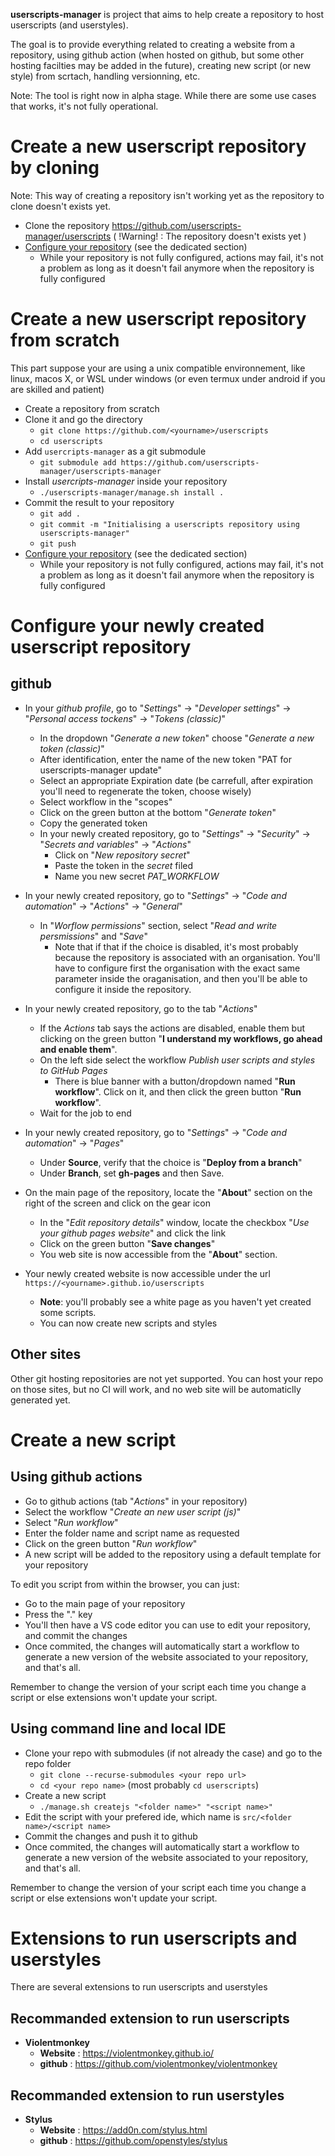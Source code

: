 **userscripts-manager** is project that aims to help create a repository to host userscripts (and userstyles).

The goal is to provide everything related to creating a website from a repository, using github action (when hosted on github, but some other hosting facilties may be added in the future), creating new script (or new style) from scrtach, handling versionning, etc.

Note: The tool is right now in alpha stage. While there are some use cases that works, it's not fully operational.

# Create a new userscript repository by cloning

Note: This way of creating a repository isn't working yet as the repository to clone doesn't exists yet.

* Clone the repository https://github.com/userscripts-manager/userscripts ( !Warning! : The repository doesn't exists yet )
* [Configure your repository](#configure-your-newly-created-userscript-repository) (see the dedicated section)
    * While your repository is not fully configured, actions may fail, it's not a problem as long as it doesn't fail anymore when the repository is fully configured

# Create a new userscript repository from scratch

This part suppose your are using a unix compatible environnement, like linux, macos X, or WSL under windows (or even termux under android if you are skilled and patient)

* Create a repository from scratch
* Clone it and go the directory
    * `git clone https://github.com/<yourname>/userscripts`
    * `cd userscripts`
* Add `usercripts-manager` as a git submodule
    * `git submodule add https://github.com/userscripts-manager/userscripts-manager`
* Install *usercripts-manager* inside your repository
    * `./userscripts-manager/manage.sh install .`
* Commit the result to your repository
    * `git add .`
    * `git commit -m "Initialising a userscripts repository using userscripts-manager"`
    * `git push`
* [Configure your repository](#configure-your-newly-created-userscript-repository) (see the dedicated section)
    * While your repository is not fully configured, actions may fail, it's not a problem as long as it doesn't fail anymore when the repository is fully configured

# Configure your newly created userscript repository

## github

* In your *github profile*, go to "*Settings*" -> "*Developer settings*" -> "*Personal access tockens*" -> "*Tokens (classic)*"
    * In the dropdown "*Generate a new token*" choose "*Generate a new token (classic)*"
    * After identification, enter the name of the new token "PAT for userscripts-manager update"
    * Select an appropriate Expiration date (be carrefull, after expiration you'll need to regenerate the token, choose wisely)
    * Select workflow in the "scopes"
    * Click on the green button at the bottom "*Generate token*"
    * Copy the generated token
    * In your newly created repository, go to "*Settings*" -> "*Security*" -> "*Secrets and variables*" -> "*Actions*"
        * Click on "*New repository secret*"
        * Paste the token in the *secret* filed
        * Name you new secret *PAT_WORKFLOW*
* In your newly created repository, go to "*Settings*" -> "*Code and automation*" -> "*Actions*" -> "*General*"
    * In "*Worflow permissions*" section, select "*Read and write persmissions*" and "*Save*"
        * Note that if that if the choice is disabled, it's most probably because the repository is associated with an organisation. You'll have to configure first the organisation with the exact same parameter inside the oraganisation, and then you'll be able to configure it inside the repository.
* In your newly created repository, go to the tab "*Actions*"
    * If the *Actions* tab says the actions are disabled, enable them but clicking on the green button "**I understand my workflows, go ahead and enable them**".
    * On the left side select the workflow *Publish user scripts and styles to GitHub Pages*
        * There is blue banner with a button/dropdown named "**Run workflow**". Click on it, and then click the green button "**Run workflow**".
    * Wait for the job to end
* In your newly created repository, go to "*Settings*" -> "*Code and automation*" -> "*Pages*"
    * Under **Source**, verify that the choice is "**Deploy from a branch**"
    * Under **Branch**, set **gh-pages** and then Save.
* On the main page of the repository, locate the "**About**" section on the right of the screen and click on the gear icon
    * In the "*Edit repository details*" window, locate the checkbox "*Use your github pages website*" and click the link
    * Click on the green button "**Save changes**"
    * You web site is now accessible from the "**About**" section.

* Your newly created website is now accessible under the url `https://<yourname>.github.io/userscripts`
    * **Note**: you'll probably see a white page as you haven't yet created some scripts.
    * You can now create new scripts and styles

## Other sites

Other git hosting repositories are not yet supported. You can host your repo on those sites, but no CI will work, and no web site will be automaticlly generated yet.

# Create a new script

## Using github actions

* Go to github actions (tab "*Actions*" in your repository)
* Select the workflow "*Create an new user script (js)*"
* Select "*Run workflow*"
* Enter the folder name and script name as requested
* Click on the green button "*Run workflow*"
* A new script will be added to the repository using a default template for your repository

To edit you script from within the browser, you can just:

* Go to the main page of your repository
* Press the "." key
* You'll then have a VS code editor you can use to edit your repository, and commit the changes
* Once commited, the changes will automatically start a workflow to generate a new version of the website associated to your repository, and that's all.

Remember to change the version of your script each time you change a script or else extensions won't update your script.

## Using command line and local IDE

* Clone your repo with submodules (if not already the case) and go to the repo folder
    * `git clone --recurse-submodules <your repo url>`
    * `cd <your repo name>` (most probably `cd userscripts`)
* Create a new script
    * `./manage.sh createjs "<folder name>" "<script name>"`
* Edit the script with your prefered ide, which name is `src/<folder name>/<script name>`
* Commit the changes and push it to github
* Once commited, the changes will automatically start a workflow to generate a new version of the website associated to your repository, and that's all.

Remember to change the version of your script each time you change a script or else extensions won't update your script.

# Extensions to run userscripts and userstyles

There are several extensions to run userscripts and userstyles

## Recommanded extension to run userscripts

* **Violentmonkey**
    * **Website** : https://violentmonkey.github.io/ 
    * **github** : https://github.com/violentmonkey/violentmonkey

## Recommanded extension to run userstyles

* **Stylus**
    * **Website** : https://add0n.com/stylus.html
    * **github** : https://github.com/openstyles/stylus
